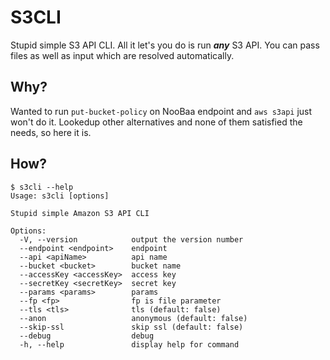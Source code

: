 # S3CLI
Stupid simple S3 API CLI. All it let's you do is run ***any*** S3 API. You can pass files as well as input which are resolved automatically.

## Why?
Wanted to run `put-bucket-policy` on NooBaa endpoint and `aws s3api` just won't do it. Lookedup other alternatives and none of them satisfied the needs, so here it is.

## How?
```
$ s3cli --help
Usage: s3cli [options]

Stupid simple Amazon S3 API CLI

Options:
  -V, --version            output the version number
  --endpoint <endpoint>    endpoint
  --api <apiName>          api name
  --bucket <bucket>        bucket name
  --accessKey <accessKey>  access key
  --secretKey <secretKey>  secret key
  --params <params>        params
  --fp <fp>                fp is file parameter
  --tls <tls>              tls (default: false)
  --anon                   anonymous (default: false)
  --skip-ssl               skip ssl (default: false)
  --debug                  debug
  -h, --help               display help for command
```